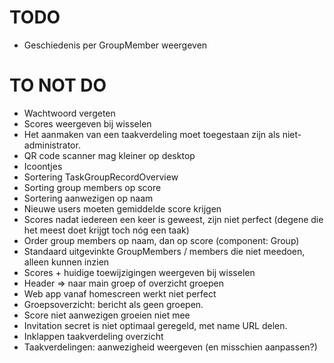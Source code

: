# TODO
- Geschiedenis per GroupMember weergeven

# TO NOT DO
- Wachtwoord vergeten
- Scores weergeven bij wisselen
- Het aanmaken van een taakverdeling moet toegestaan zijn als niet-administrator.
- QR code scanner mag kleiner op desktop
- Icoontjes
- Sortering TaskGroupRecordOverview
- Sorting group members op score
- Sortering aanwezigen op naam
- Nieuwe users moeten gemiddelde score krijgen
- Scores nadat iedereen een keer is geweest, zijn niet perfect (degene die het meest doet krijgt toch nóg een taak)
- Order group members op naam, dan op score (component: Group)
- Standaard uitgevinkte GroupMembers / members die niet meedoen, alleen kunnen inzien
- Scores + huidige toewijzigingen weergeven bij wisselen
- Header => naar main groep of overzicht groepen
- Web app vanaf homescreen werkt niet perfect
- Groepsoverzicht: bericht als geen groepen.
- Score niet aanwezigen groeien niet mee
- Invitation secret is niet optimaal geregeld, met name URL delen.
- Inklappen taakverdeling overzicht
- Taakverdelingen: aanwezigheid weergeven (en misschien aanpassen?)
